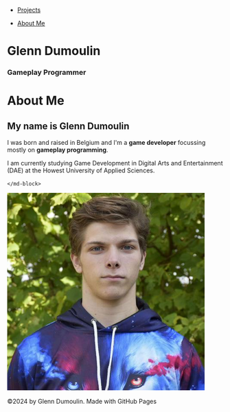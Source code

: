<link href="../style.css" rel="stylesheet"/>
<link href="./about.css" rel="stylesheet"/>
<script type="module" src="https://md-block.verou.me/md-block.js"></script>

<div class="nav-bar">
  <md-block>

- <a href="../">Projects</a>
- <a href="#" class="active">About Me</a>

  </md-block>
</div>

<div class="title">
  <md-block>

# Glenn Dumoulin

<h3>Gameplay Programmer</h3>

  </md-block>
</div>

<div class="content">
  <div class="info">
    <md-block>

# About Me

## My name is Glenn Dumoulin

I was born and raised in Belgium and I'm a **game developer** focussing mostly on **gameplay programming**.

I am currently studying Game Development in Digital Arts and Entertainment (DAE) at the Howest University of Applied Sciences.

    </md-block>
  </div>
  <img src="../Assets/profile_picture.jpg" alt="A profile picture of Glenn Dumoulin!" title="Glenn Dumoulin">
</div>

<footer>
  <md-block>

©2024 by Glenn Dumoulin. Made with GitHub Pages

  </md-block>
</footer>
